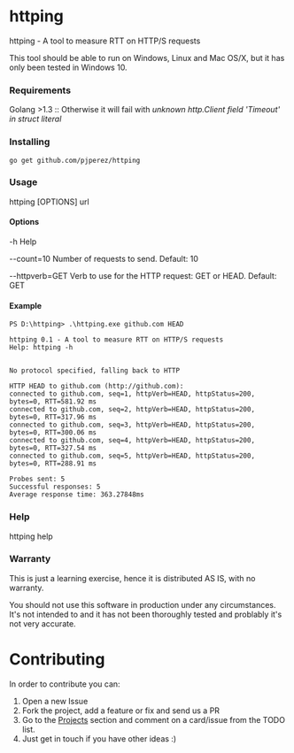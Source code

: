 # httping
httping - A tool to measure RTT on HTTP/S requests 

This tool should be able to run on Windows, Linux and Mac OS/X, but it has only been tested in Windows 10.

### Requirements
Golang >1.3 ::  Otherwise it will fail with *unknown http.Client field 'Timeout' in struct literal*

### Installing
```
go get github.com/pjperez/httping
```
### Usage
httping [OPTIONS] url

#### Options
-h
  Help
  
--count=10
  Number of requests to send.
  Default: 10
  
--httpverb=GET
  Verb to use for the HTTP request: GET or HEAD.
  Default: GET

#### Example

```
PS D:\httping> .\httping.exe github.com HEAD

httping 0.1 - A tool to measure RTT on HTTP/S requests
Help: httping -h


No protocol specified, falling back to HTTP

HTTP HEAD to github.com (http://github.com):
connected to github.com, seq=1, httpVerb=HEAD, httpStatus=200, bytes=0, RTT=581.92 ms
connected to github.com, seq=2, httpVerb=HEAD, httpStatus=200, bytes=0, RTT=317.96 ms
connected to github.com, seq=3, httpVerb=HEAD, httpStatus=200, bytes=0, RTT=300.06 ms
connected to github.com, seq=4, httpVerb=HEAD, httpStatus=200, bytes=0, RTT=327.54 ms
connected to github.com, seq=5, httpVerb=HEAD, httpStatus=200, bytes=0, RTT=288.91 ms

Probes sent: 5
Successful responses: 5
Average response time: 363.27848ms
```

### Help
httping help

### Warranty
This is just a learning exercise, hence it is distributed AS IS, with no warranty.

You should not use this software in production under any circumstances. It's not intended to and it has not been thoroughly tested and problably it's not very accurate.

# Contributing

In order to contribute you can:

1. Open a new Issue
2. Fork the project, add a feature or fix and send us a PR
3. Go to the [Projects](https://github.com/pjperez/httping/projects) section and comment on a card/issue from the TODO list.
4. Just get in touch if you have other ideas :)
